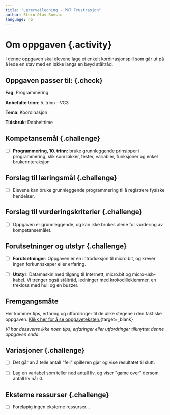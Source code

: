 ```yaml
---
title: "Lærerveiledning - PXT Frustrasjon"
author: Stein Olav Romslo
language: nb
---
```



# Om oppgaven {.activity}

I denne oppgaven skal elevene lage et enkelt kordinasjonspill som går ut på å
lede en stav med en løkke langs en bøyd ståltråd.

## Oppgaven passer til: {.check}

__Fag__: Programmering

__Anbefalte trinn__: 5. trinn - VG3

__Tema__: Koordinasjon

__Tidsbruk__: Dobbelttime

## Kompetansemål {.challenge}

- [ ] __Programmering, 10. trinn:__ bruke grunnleggende prinsipper i
  programmering, slik som løkker, tester, variabler, funksjoner og enkel
  brukerinteraksjon

## Forslag til læringsmål {.challenge}

- [ ] Elevene kan bruke grunnleggende programmering til å registrere fysiske
  hendelser.

## Forslag til vurderingskriterier {.challenge}

- [ ] Oppgaven er grunnleggende, og kan ikke brukes alene for vurdering av
  kompetansemålet.

## Forutsetninger og utstyr {.challenge}

- [ ] __Forutsetninger__: Oppgaven er en introduksjon til micro:bit, og krever
  ingen forkunnskaper eller erfaring.

- [ ] __Utstyr__: Datamaskin med tilgang til Internett, micro:bit og
  micro-usb-kabel. Vi trenger også ståltråd, ledninger med krokodilleklemmer, en
  trekloss med hull og en buzzer.

## Fremgangsmåte

Her kommer tips, erfaring og utfordringer til de ulike stegene i den faktiske
oppgaven. [Klikk her for å se
oppgaveteksten.](../frustrasjon.html){target=_blank}

_Vi har dessverre ikke noen tips, erfaringer eller utfordringer tilknyttet denne
oppgaven enda._

## Variasjoner {.challenge}

- [ ] Det går an å telle antall "feil" spilleren gjør og vise resultatet til
  slutt.

- [ ] Lag en variabel som teller ned antall liv, og viser "game over" dersom
  antall liv når 0.

## Eksterne ressurser {.challenge}

- [ ] Foreløpig ingen eksterne ressurser...

